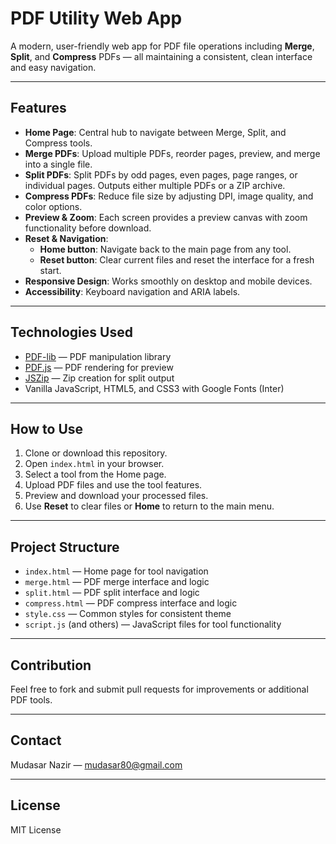 # PDF Utility Web App

A modern, user-friendly web app for PDF file operations including **Merge**, **Split**, and **Compress** PDFs — all maintaining a consistent, clean interface and easy navigation.

---

## Features

- **Home Page**: Central hub to navigate between Merge, Split, and Compress tools.
- **Merge PDFs**: Upload multiple PDFs, reorder pages, preview, and merge into a single file.
- **Split PDFs**: Split PDFs by odd pages, even pages, page ranges, or individual pages. Outputs either multiple PDFs or a ZIP archive.
- **Compress PDFs**: Reduce file size by adjusting DPI, image quality, and color options.
- **Preview & Zoom**: Each screen provides a preview canvas with zoom functionality before download.
- **Reset & Navigation**:
  - **Home button**: Navigate back to the main page from any tool.
  - **Reset button**: Clear current files and reset the interface for a fresh start.
- **Responsive Design**: Works smoothly on desktop and mobile devices.
- **Accessibility**: Keyboard navigation and ARIA labels.

---

## Technologies Used

- [PDF-lib](https://pdf-lib.js.org/) — PDF manipulation library
- [PDF.js](https://mozilla.github.io/pdf.js/) — PDF rendering for preview
- [JSZip](https://stuk.github.io/jszip/) — Zip creation for split output
- Vanilla JavaScript, HTML5, and CSS3 with Google Fonts (Inter)

---

## How to Use

1. Clone or download this repository.
2. Open `index.html` in your browser.
3. Select a tool from the Home page.
4. Upload PDF files and use the tool features.
5. Preview and download your processed files.
6. Use **Reset** to clear files or **Home** to return to the main menu.

---

## Project Structure

- `index.html` — Home page for tool navigation
- `merge.html` — PDF merge interface and logic
- `split.html` — PDF split interface and logic
- `compress.html` — PDF compress interface and logic
- `style.css` — Common styles for consistent theme
- `script.js` (and others) — JavaScript files for tool functionality

---

## Contribution

Feel free to fork and submit pull requests for improvements or additional PDF tools.

---

## Contact

Mudasar Nazir — [mudasar80@gmail.com](mailto:mudasar80@gmail.com)

---

## License

MIT License
